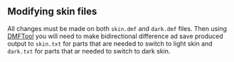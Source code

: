 ## Modifying skin files
All changes must be made on both `skin.dmf` and `dark.dmf` files. Then using [DMFTool](https://github.com/Karolis2011/DMFTool) you will need to make bidirectional difference ad save produced output to `skin.txt` for parts that are needed to switch to light skin and `dark.txt` for parts that ar needed to switch to dark skin.